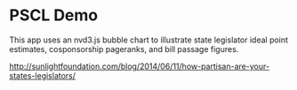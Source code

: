 PSCL Demo
===============================

This app uses an nvd3.js bubble chart to illustrate state legislator ideal point estimates, cosponsorship pageranks, and bill passage figures.

http://sunlightfoundation.com/blog/2014/06/11/how-partisan-are-your-states-legislators/
